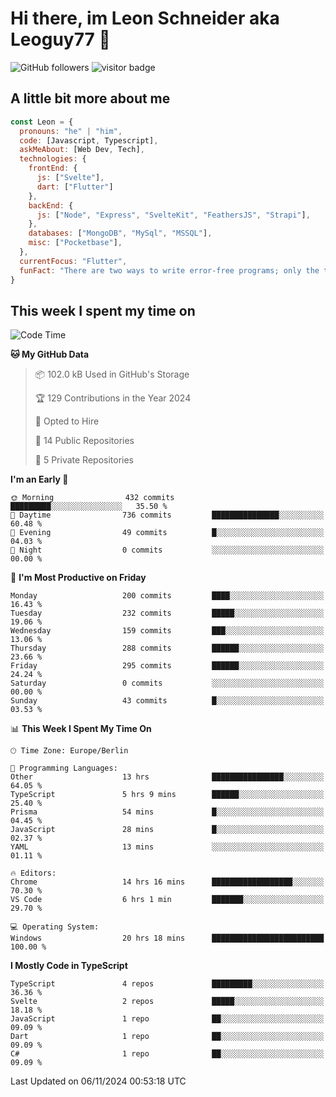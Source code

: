 # Hi there, im Leon Schneider aka Leoguy77 👋

![GitHub followers](https://img.shields.io/github/followers/leoguy77.svg?style=social&label=Followers) ![visitor badge](https://vbr.nathanchung.dev/badge?page_id=Leoguy77)

## A little bit more about me

```javascript
const Leon = {
  pronouns: "he" | "him",
  code: [Javascript, Typescript],
  askMeAbout: [Web Dev, Tech],
  technologies: {
    frontEnd: {
      js: ["Svelte"],
      dart: ["Flutter"]
    },
    backEnd: {
      js: ["Node", "Express", "SvelteKit", "FeathersJS", "Strapi"],
    },
    databases: ["MongoDB", "MySql", "MSSQL"],
    misc: ["Pocketbase"],
  },
  currentFocus: "Flutter",
  funFact: "There are two ways to write error-free programs; only the third one works"
}
```

## This week I spent my time on

<!--START_SECTION:waka-->
![Code Time](http://img.shields.io/badge/Code%20Time-263%20hrs%207%20mins-blue)

**🐱 My GitHub Data** 

> 📦 102.0 kB Used in GitHub's Storage 
 > 
> 🏆 129 Contributions in the Year 2024
 > 
> 💼 Opted to Hire
 > 
> 📜 14 Public Repositories 
 > 
> 🔑 5 Private Repositories 
 > 
**I'm an Early 🐤** 

```text
🌞 Morning                432 commits         █████████░░░░░░░░░░░░░░░░   35.50 % 
🌆 Daytime                736 commits         ███████████████░░░░░░░░░░   60.48 % 
🌃 Evening                49 commits          █░░░░░░░░░░░░░░░░░░░░░░░░   04.03 % 
🌙 Night                  0 commits           ░░░░░░░░░░░░░░░░░░░░░░░░░   00.00 % 
```
📅 **I'm Most Productive on Friday** 

```text
Monday                   200 commits         ████░░░░░░░░░░░░░░░░░░░░░   16.43 % 
Tuesday                  232 commits         █████░░░░░░░░░░░░░░░░░░░░   19.06 % 
Wednesday                159 commits         ███░░░░░░░░░░░░░░░░░░░░░░   13.06 % 
Thursday                 288 commits         ██████░░░░░░░░░░░░░░░░░░░   23.66 % 
Friday                   295 commits         ██████░░░░░░░░░░░░░░░░░░░   24.24 % 
Saturday                 0 commits           ░░░░░░░░░░░░░░░░░░░░░░░░░   00.00 % 
Sunday                   43 commits          █░░░░░░░░░░░░░░░░░░░░░░░░   03.53 % 
```


📊 **This Week I Spent My Time On** 

```text
🕑︎ Time Zone: Europe/Berlin

💬 Programming Languages: 
Other                    13 hrs              ████████████████░░░░░░░░░   64.05 % 
TypeScript               5 hrs 9 mins        ██████░░░░░░░░░░░░░░░░░░░   25.40 % 
Prisma                   54 mins             █░░░░░░░░░░░░░░░░░░░░░░░░   04.45 % 
JavaScript               28 mins             █░░░░░░░░░░░░░░░░░░░░░░░░   02.37 % 
YAML                     13 mins             ░░░░░░░░░░░░░░░░░░░░░░░░░   01.11 % 

🔥 Editors: 
Chrome                   14 hrs 16 mins      ██████████████████░░░░░░░   70.30 % 
VS Code                  6 hrs 1 min         ███████░░░░░░░░░░░░░░░░░░   29.70 % 

💻 Operating System: 
Windows                  20 hrs 18 mins      █████████████████████████   100.00 % 
```

**I Mostly Code in TypeScript** 

```text
TypeScript               4 repos             █████████░░░░░░░░░░░░░░░░   36.36 % 
Svelte                   2 repos             █████░░░░░░░░░░░░░░░░░░░░   18.18 % 
JavaScript               1 repo              ██░░░░░░░░░░░░░░░░░░░░░░░   09.09 % 
Dart                     1 repo              ██░░░░░░░░░░░░░░░░░░░░░░░   09.09 % 
C#                       1 repo              ██░░░░░░░░░░░░░░░░░░░░░░░   09.09 % 
```




 Last Updated on 06/11/2024 00:53:18 UTC
<!--END_SECTION:waka-->
